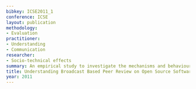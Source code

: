 ```yaml
---
bibkey: ICSE2011_1
conference: ICSE
layout: publication
methodology:
- Evaluation
practitioner:
- Understanding
- Communication
researcher:
- Socio-technical effects
summary: An empirical study to investigate the mechanisms and behaviours in peer review
title: Understanding Broadcast Based Peer Review on Open Source Software Projects
year: 2011
---
```

